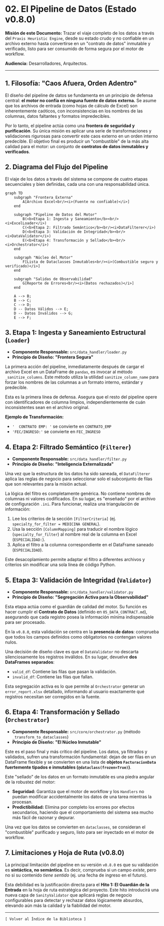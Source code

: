 # 02. El Pipeline de Datos (Estado v0.8.0)

**Misión de este Documento:** Trazar el viaje completo de los datos a través del `Praxis Heuristic Engine`, desde su estado crudo y no confiable en un archivo externo hasta convertirse en un "contrato de datos" inmutable y verificado, listo para ser consumido de forma segura por el motor de workflow.

**Audiencia:** Desarrolladores, Arquitectos.

---

## 1. Filosofía: "Caos Afuera, Orden Adentro"

El diseño del pipeline de datos se fundamenta en un principio de defensa central: **el motor no confía en ninguna fuente de datos externa.** Se asume que los archivos de entrada (como hojas de cálculo de Excel) son inherentemente caóticos, con inconsistencias en los nombres de las columnas, datos faltantes y formatos impredecibles.

Por lo tanto, el pipeline actúa como una **frontera de seguridad y purificación**. Su única misión es aplicar una serie de transformaciones y validaciones rigurosas para convertir este caos externo en un orden interno predecible. El objetivo final es producir un "combustible" de la más alta calidad para el motor: un conjunto de **contratos de datos inmutables y verificados**.

## 2. Diagrama del Flujo del Pipeline

El viaje de los datos a través del sistema se compone de cuatro etapas secuenciales y bien definidas, cada una con una responsabilidad única.

```mermaid
graph TD
    subgraph "Frontera Externa"
        A[Archivo Excel<br/><i>(Fuente no confiable)</i>]
    end

    subgraph "Pipeline de Datos del Motor"
        B(<b>Etapa 1: Ingesta y Saneamiento</b><br/><i>ExcelLoader</i>)
        C(<b>Etapa 2: Filtrado Semántico</b><br/><i>DataFilterer</i>)
        D(<b>Etapa 3: Validación de Integridad</b><br/><i>DataValidator</i>)
        E(<b>Etapa 4: Transformación y Sellado</b><br/><i>Orchestrator</i>)
    end

    subgraph "Núcleo del Motor"
        F[Lista de Dataclasses Inmutables<br/><i>(Combustible seguro y verificado)</i>]
    end

    subgraph "Salidas de Observabilidad"
        G[Reporte de Errores<br/><i>(Datos rechazados)</i>]
    end

    A --> B;
    B --> C;
    C --> D;
    D -- Datos Válidos --> E;
    D -- Datos Inválidos --> G;
    E --> F;
```

## 3. Etapa 1: Ingesta y Saneamiento Estructural (`Loader`)

*   **Componente Responsable:** `src/data_handler/loader.py`
*   **Principio de Diseño:** **"Frontera Segura"**

La primera acción del pipeline, inmediatamente después de cargar el archivo Excel en un DataFrame de `pandas`, es invocar al método `_sanitize_columns`. Este método utiliza la utilidad `sanitize_column_name` para forzar los nombres de las columnas a un formato interno, estándar y predecible.

Esta es la primera línea de defensa. Asegura que el resto del pipeline opere con identificadores de columna limpios, independientemente de cuán inconsistentes sean en el archivo original.

**Ejemplo de Transformación:**
*   `'  CONTRATO EMP: '` se convierte en `CONTRATO_EMP`
*   `'FEC/INGRESO:'` se convierte en `FEC_INGRESO`

## 4. Etapa 2: Filtrado Semántico (`Filterer`)

*   **Componente Responsable:** `src/data_handler/filter.py`
*   **Principio de Diseño:** **"Inteligencia Externalizada"**

Una vez que la estructura de los datos ha sido saneada, el `DataFilterer` aplica las reglas de negocio para seleccionar solo el subconjunto de filas que son relevantes para la misión actual.

La lógica del filtro es completamente genérica. No contiene nombres de columnas ni valores codificados. En su lugar, es "enseñado" por el archivo de configuración `.ini`. Para funcionar, realiza una triangulación de información:
1.  Lee los criterios de la sección `[FilterCriteria]` (ej. `specialty_for_filter = MEDICINA GENERAL`).
2.  Usa la sección `[ColumnMapping]` para traducir el nombre lógico (`specialty_for_filter`) al nombre real de la columna en Excel (`ESPECIALIDAD:`).
3.  Aplica el filtro a la columna correspondiente en el DataFrame saneado (`ESPECIALIDAD`).

Este desacoplamiento permite adaptar el filtro a diferentes archivos y criterios sin modificar una sola línea de código Python.

## 5. Etapa 3: Validación de Integridad (`Validator`)

*   **Componente Responsable:** `src/data_handler/validator.py`
*   **Principio de Diseño:** **"Segregación Activa para la Observabilidad"**

Esta etapa actúa como el guardián de calidad del motor. Su función es hacer cumplir el **Contrato de Datos** (definido en `05_DATA_CONTRACT.md`), asegurando que cada registro posea la información mínima indispensable para ser procesado.

En la `v0.8.0`, esta validación se centra en la **presencia de datos**: comprueba que todos los campos definidos como obligatorios no contengan valores nulos.

Una decisión de diseño clave es que el `DataValidator` no descarta silenciosamente los registros inválidos. En su lugar, devuelve **dos DataFrames separados**:
*   `valid_df`: Contiene las filas que pasan la validación.
*   `invalid_df`: Contiene las filas que fallan.

Esta segregación activa es lo que permite al `Orchestrator` generar un `error_report.xlsx` detallado, informando al usuario exactamente qué registros necesitan ser corregidos en la fuente.

## 6. Etapa 4: Transformación y Sellado (`Orchestrator`)

*   **Componente Responsable:** `src/core/orchestrator.py` (método `_transform_to_dataclasses`)
*   **Principio de Diseño:** **"El Núcleo Inmutable"**

Este es el paso final y más crítico del pipeline. Los datos, ya filtrados y validados, sufren una transformación fundamental: dejan de ser filas en un DataFrame flexible y se convierten en una lista de **objetos `FacturacionData` fuertemente tipados e inmutables (`@dataclass(frozen=True)`)**.

Este "sellado" de los datos en un formato inmutable es una piedra angular de la robustez del motor:
*   **Seguridad:** Garantiza que el motor de workflow y los `Handlers` no puedan modificar accidentalmente los datos de una tarea mientras la procesan.
*   **Predictibilidad:** Elimina por completo los errores por efectos secundarios, haciendo que el comportamiento del sistema sea mucho más fácil de razonar y depurar.

Una vez que los datos se convierten en `dataclasses`, se consideran el "combustible" purificado y seguro, listo para ser inyectado en el motor de workflow.

## 7. Limitaciones y Hoja de Ruta (v0.8.0)

La principal limitación del pipeline en su versión `v0.8.0` es que su validación es **sintáctica, no semántica**. Es decir, comprueba si un campo *existe*, pero no si su contenido *tiene sentido* (ej. una fecha de ingreso en el futuro).

Esta debilidad es la justificación directa para el **Hito 1: El Guardián de la Entrada** en la hoja de ruta estratégica del proyecto. Este hito introducirá una nueva capa de `SanityValidator` que aplicará reglas de negocio configurables para detectar y rechazar datos lógicamente absurdos, elevando aún más la calidad y la fiabilidad del motor.

---
`[ Volver al Índice de la Biblioteca ]`
